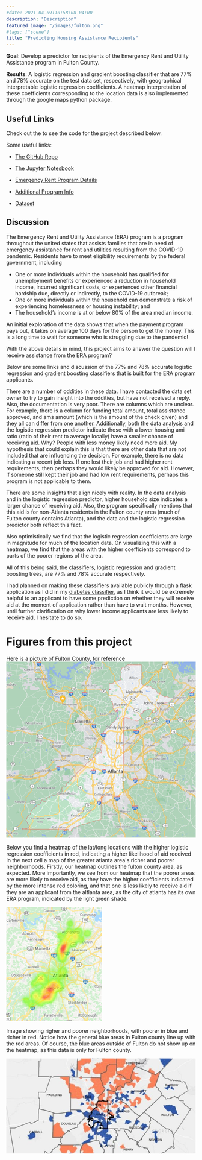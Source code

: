 ```yaml
---
#date: 2021-04-09T10:58:08-04:00
description: "Description"
featured_image: "/images/fulton.png"
#tags: ["scene"]
title: "Predicting Housing Assistance Recipients"
---
```



**Goal**: Develop a predictor for recipients of the Emergency Rent and Utility Assistance program in Fulton County.

**Results**: A logistic regression and gradient boosting classifier that are 77% and 78% accurate on the test data set, respectively, with geographical interpretable logistic regression coefficients. A heatmap interpretation of these coefficients corresponding to the location data is also implemented through the google maps python package.


## Useful Links

Check out the  to see the code for the project described below.

Some useful links:
* [The GitHub Repo](https://github.com/jcummingsutk/fulton_county_ERA_applications)

* [The Jupyter Notesbook](https://github.com/jcummingsutk/fulton_county_ERA_applications/blob/master/notebook.ipynb)

* [Emergency Rent Program Details](https://www.fultoncountyga.gov/covid-19/rental-assistance)

* [Additional Program Info](https://sharefulton.fultoncountyga.gov/stories/s/Emergency-Rental/22ag-mzc6)

* [Dataset](https://sharefulton.fultoncountyga.gov/Health-Human-Services/Neighborly-ERA-Applications/std8-6vc9)

## Discussion

The Emergency Rent and Utility Assistance (ERA) program is a program throughout the united states that assists families that are in need of emergency assistance for rent and utilities resulting from the COVID-19 pandemic. Residents have to meet eligibility requirements by the federal government, including

* One or more individuals within the household has qualified for unemployment benefits or experienced a reduction in household income, incurred significant costs, or experienced other financial hardship due, directly or indirectly, to the COVID-19 outbreak;
* One or more individuals within the household can demonstrate a risk of experiencing homelessness or housing instability; and
* The household’s income is at or below 80% of the area median income.

An initial exploration of the data shows that when the payment program pays out, it takes on average 100 days for the person to get the money. This is a long time to wait for someone who is struggling due to the pandemic!

With the above details in mind, this project aims to answer the question will I receive assistance from the ERA program?

Below are some links and discussion of the 77% and 78% accurate logistic regression and gradient boosting classifiers that is built for the ERA program applicants.

There are a number of oddities in these data. I have contacted the data set owner to try to gain insight into the oddities, but have not received a reply. Also, the documentation is very poor. There are columns which are unclear. For example, there is a column for funding total amount, total assistance approved, and ams amount (which is the amount of the check given) and they all can differ from one another. Additionally, both the data analysis and the logistic regression predictor indicate those with a lower housing ami ratio (ratio of their rent to average locally) have a smaller chance of receiving aid. Why? People with less money likely need more aid. My hypothesis that could explain this is that there are other data that are not included that are influencing the decision. For example, there is no data indicating a recent job loss. If one lost their job and had higher rent requirements, then perhaps they would likely be approved for aid. However, if someone still kept their job and had low rent requirements, perhaps this program is not applicable to them.

There are some insights that align nicely with reality. In the data analysis and in the logistic regression predictor, higher household size indicates a larger chance of receiving aid. Also, the program specifically mentions that this aid is for non-Atlanta residents in the Fulton county area (much of Fulton county contains Atlanta), and the data and the logistic regression predictor both reflect this fact.

Also optimistically we find that the logistic regression coefficients are large in magnitude for much of the location data. On visualizing this with a heatmap, we find that the areas with the higher coefficients correspond to parts of the poorer regions of the area.

All of this being said, the classifiers, logistic regression and gradient boosting trees, are 77% and 78% accurate respectively.

I had planned on making these classifiers available publicly through a flask application as I did in my [diabetes classifier](https://github.com/jcummingsutk/diabetes_ml_classifier), as I think it would be extremely helpful to an applicant to have some prediction on whether they will receive aid at the moment of application rather than have to wait months. However, until further clarification on why lower income applicants are less likely to receive aid, I hesitate to do so.

# Figures from this project

Here is a picture of Fulton County, for reference
![Fulton County](/images/fulton.png)

Below you find a heatmap of the lat/long locations with the higher logistic regression coefficients in red, indicating a higher likelihood of aid received In the next cell a map of the greater atlanta area's richer and poorer neighborhoods. Firstly, our heatmap outlines the fulton county area, as expected. More importantly, we see from our heatmap that the poorer areas are more likely to receive aid, as they have the higher coefficients indicated by the more intense red coloring, and that one is less likely to receive aid if they are an applicant from the altlanta area, as the city of atlanta has its own ERA program, indicated by the light green shade.

![Heatmap of Logistic Regression Coefficients](/images/fulton_heatmap.png)

Image showing righer and poorer neighborhoods, with poorer in blue and richer in red. Notice how the general blue areas in Fulton county line up with the red areas. Of course, the blue areas outside of Fulton do not show up on the heatmap, as this data is only for Fulton county.

![Rich and Poor Neighborhoods of Atlanta](/images/fulton_low_high_income.jpg)
